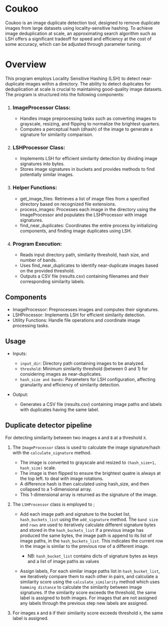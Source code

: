 # **Coukoo**
Coukoo is an image duplicate detection tool, designed to remove duplicate images from large datasets using locality-sensitive hashing. To achieve image deduplication at scale, an approximating search algorithm such as LSH offers a significant tradeoff for speed and efficiency at the cost of some accuracy, which can be adjusted through parameter tuning.


# Overview
This program employs Locality Sensitive Hashing (LSH) to detect near-duplicate images within a directory. The ability to detect duplicates for deduplication at scale is crucial to maintaining good-quality image datasets. The program is structured into the following components:



1. ### ImageProcessor Class:
   * Handles image preprocessing tasks such as converting images to grayscale, resizing, and flipping to normalize the brightest quarters.
   * Computes a perceptual hash (dhash) of the image to generate a signature for similarity comparison.



2. ### LSHProcessor Class:
   *  Implements LSH for efficient similarity detection by dividing image signatures into bytes.
   *  Stores image signatures in buckets and provides methods to find  potentially similar images.



3. ### Helper Functions:
   *   get_image_files: Retrieves a list of image files from a specified directory based on recognized file extensions.
   *   process_images: Processes each image in the directory using the ImageProcessor and populates the LSHProcessor with image signatures.
   *   find_near_duplicates: Coordinates the entire process by initializing components, and finding image duplicates using LSH.



4. ### Program Execution:

   * Reads input directory path, similarity threshold, hash size, and number of bands.
   * Uses find_near_duplicates to identify near-duplicate images based on the provided threshold.
   * Outputs a CSV file (results.csv) containing filenames and their corresponding similarity labels.


## **Components**
* ImageProcessor: Preprocesses images and computes their signatures.
* LSHProcessor: Implements LSH for efficient similarity detection.
* Utility Functions: Handle file operations and coordinate image processing tasks.


## **Usage**

* Inputs:
  * `input_dir`: Directory path containing images to be analyzed.
  * `threshold`: Minimum similarity threshold (between 0 and 1) for considering images as near-duplicates.
  * `hash_size and bands`: Parameters for LSH configuration, affecting granularity and efficiency of similarity detection.


* Output:

  * Generates a CSV file (results.csv) containing image paths and labels with duplicates having the same label.

## **Duplicate detector pipeline**
For detecting similarity between two images `A` and `B` at a threshold `X`.

  1. The `ImageProcessor` class is used to calculate the image signature/hash with the `calculate_signature` method.

     *  The image is converted to grayscale and resized to `(hash_size+1, hash_size)` scale.
     *  The image is then flipped to ensure the brightest quatre is always at the top left. to deal with image rotations.
     *  A difference hash is then calculated using hash_size, and then collapsed  to a 1-dimensional array.  
     *  This 1-dimensional array is returned as the signature of the image.
  
  2. The `LSHProcessor` class is employed to ;

      * Add each image path and signature to the bucket list, `hash_buckets_list` using the `add_signature` method. The `band size` and `rows` are used to iteratively calculate different signature bytes and stored in the  `hash_buckets_list` if a previous image has produced the same bytes, the image path is append to its list of image paths, in the `hash_buckets_list`. This indicates the current row in the image is similar to the previous row of a different image.
        * NB: `hash_bucket_list` contains dicts of signature bytes as keys and a  list of image paths as values

     *  Assign labels, For each similar image paths list in `hash_bucket_list`, we iteratively compare them to each other in pairs, and calculate a similarity score using the `calculate_similarity` method which uses `hamming distance` to calculate the similarity between image signatures. If the similarity score exceeds the threshold, the same label is assigned to both images. For images that are not assigned any labels through the previous step new labels are assigned.
  
  3. For images  `A` and `B` if their  similarity score exceeds threshold `X`, the same label is assigned.







